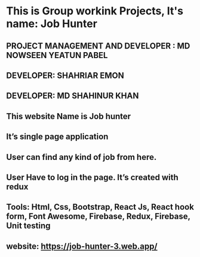 # This is Group workink Projects, It's name: Job Hunter
## PROJECT MANAGEMENT AND DEVELOPER : MD NOWSEEN YEATUN PABEL
## DEVELOPER:  SHAHRIAR EMON
## DEVELOPER: MD SHAHINUR KHAN

## This website Name is Job hunter
## It’s single page application
## User can find any kind of job from here.
## User Have to log in the page. It’s created with redux

## Tools: Html, Css, Bootstrap, React Js, React hook form, Font Awesome, Firebase, Redux, Firebase, Unit testing

## website: https://job-hunter-3.web.app/

